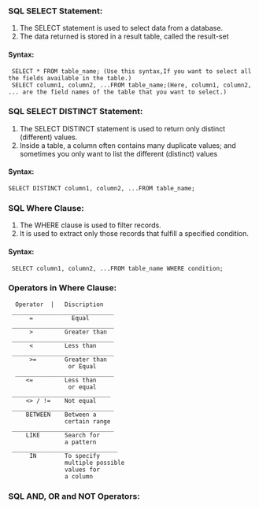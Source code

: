 ### SQL SELECT Statement:
1)  The SELECT statement is used to select data from a database.
2)  The data returned is stored in a result table, called the result-set
#### Syntax:
     SELECT * FROM table_name; (Use this syntax,If you want to select all the fields available in the table.)
     SELECT column1, column2, ...FROM table_name;(Here, column1, column2, ... are the field names of the table that you want to select.)
### SQL SELECT DISTINCT Statement:
1)   The SELECT DISTINCT statement is used to return only distinct (different) values.
2)   Inside a table, a column often contains many duplicate values; and sometimes you only want to list the different (distinct) values
#### Syntax:
    SELECT DISTINCT column1, column2, ...FROM table_name;
### SQL Where Clause:
1)   The WHERE clause is used to filter records.
2)   It is used to extract only those records that fulfill a specified condition.
#### Syntax:
     SELECT column1, column2, ...FROM table_name WHERE condition;
### Operators in Where Clause:
      Operator  |   Discription  
     _____________________________
          =           Equal      
     _____________________________
          >         Greater than
     _____________________________
          <         Less than   
     _____________________________
          >=        Greater than 
                     or Equal      
      ____________________________              
         <=         Less than   
                     or equal   
     ____________________________              
         <> / !=    Not equal    
     _____________________________   
         BETWEEN    Between a    
                    certain range
     _____________________________              
         LIKE       Search for   
                    a pattern 
     ______________________________            
          IN        To specify   
                    multiple possible 
                    values for 
                    a column
          
 ### SQL AND, OR and NOT Operators: 
 

